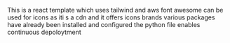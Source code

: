 
This is a react template which uses tailwind and aws
font awesome can be used for icons as iti s a cdn and it offers icons brands
various packages have already been installed and configured
the python file enables continuous depoloytment